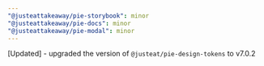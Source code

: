 ```yaml
---
"@justeattakeaway/pie-storybook": minor
"@justeattakeaway/pie-docs": minor
"@justeattakeaway/pie-modal": minor
---
```


[Updated] - upgraded the version of `@justeat/pie-design-tokens` to v7.0.2

